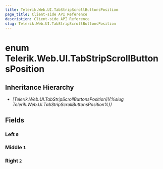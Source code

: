 ```yaml
---
title: Telerik.Web.UI.TabStripScrollButtonsPosition
page_title: Client-side API Reference
description: Client-side API Reference
slug: Telerik.Web.UI.TabStripScrollButtonsPosition
---
```


# enum Telerik.Web.UI.TabStripScrollButtonsPosition

## Inheritance Hierarchy

* *[Telerik.Web.UI.TabStripScrollButtonsPosition]({%slug Telerik.Web.UI.TabStripScrollButtonsPosition%})*

## Fields

### Left `0`

### Middle `1`

### Right `2`


